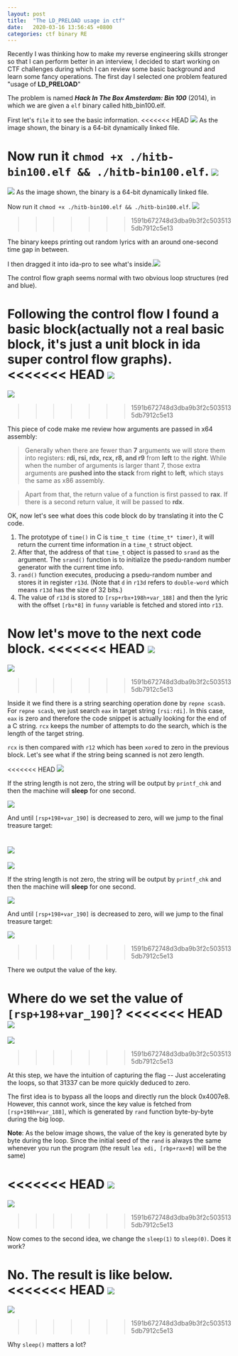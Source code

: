 ```yaml
---
layout: post
title:  "The LD_PRELOAD usage in ctf"
date:   2020-03-16 13:56:45 +0800
categories: ctf binary RE
---
```


Recently I was thinking how to make my reverse engineering skills stronger so that I can perform better in an interview, I decided to start working on CTF challenges during which I can review some basic background and learn some fancy operations. The first day I selected one problem featured "usage of **LD_PRELOAD**"

The problem is named ***Hack In The Box Amsterdam: Bin 100*** (2014), in which we are given a `elf` binary called hitb_bin100.elf.

First let's `file` it to see the basic information.
<<<<<<< HEAD
![](/images/20200311-114439.png)
As the image shown, the binary is a 64-bit dynamically linked file.

Now run it `chmod +x ./hitb-bin100.elf && ./hitb-bin100.elf`.
![](/images/20200311-114647.png)
=======
![](/images/20200311-114439.png)
As the image shown, the binary is a 64-bit dynamically linked file.

Now run it `chmod +x ./hitb-bin100.elf && ./hitb-bin100.elf`.
![](/images/20200311-114647.png)
>>>>>>> 1591b672748d3dba9b3f2c5035135db7912c5e13

The binary keeps printing out random lyrics with an around one-second time gap in between.

I then dragged it into ida-pro to see what's inside.![](/images/20200311-114836.png) 

The control flow graph seems normal with two obvious loop structures (red and blue).

Following the control flow I found a basic block(actually not a real basic block, it's just a unit block in ida super control flow graphs). 
<<<<<<< HEAD
![](/images/20200311-115032.png)
=======
![](/images/20200311-115032.png)
>>>>>>> 1591b672748d3dba9b3f2c5035135db7912c5e13

This piece of code make me review how arguments are passed in x64 assembly:

> Generally when there are fewer than **7** arguments we will store them into registers: **rdi, rsi, rdx, rcx, r8, and r9** from **left** to the **right**. While when the number of arguments is larger thant 7, those extra arguments are **pushed into the stack** from **right** to **left**, which stays the same as x86 assembly.

> Apart from that, the return value of a function is first passed to **rax**. If there is a second return value, it will be passed to **rdx**.

OK, now let's see what does this code block do by translating it into the C code.

1. The prototype of `time()` in C is `time_t time (time_t* timer)`, it will return the current time information in a `time_t` struct object.
2. After that, the address of that  `time_t` object is  passed to `srand` as the argument. The `srand()` function is to initialize the psedu-random number generator with the current time info.
3. `rand()` function executes, producing a psedu-random number and stores it in register `r13d`. (Note that `d` in `r13d` refers to `double-word` which means `r13d` has the size of 32 bits.)
4. The value of `r13d` is stored to `[rsp+rbx+198h+var_188]` and then the lyric with the offset `[rbx*8]` in `funny` variable is fetched and stored into `r13`.

Now let's move to the next code block.
<<<<<<< HEAD
![](/images/20200311-123753.png)
=======
![](/images/20200311-123753.png)
>>>>>>> 1591b672748d3dba9b3f2c5035135db7912c5e13

Inside it we find there is a string searching operation done by `repne scasb`. For `repne scasb`, we just search `eax` in target string `[rsi:rdi]`. In this case, `eax` is zero and therefore the code snippet is actually looking for the end of a C string. `rcx` keeps the number of attempts to do the search, which is the length of the target string.

`rcx` is then compared with `r12` which has been `xor`ed to zero in the previous block. Let's see what if the string being scanned is not zero length.

<<<<<<< HEAD
![](/images/20200311-124748.png)

If the string length is not zero, the string will be output by `printf_chk` and then the machine will **sleep** for one second.

![](/images/20200311-124917.png)

And until `[rsp+198+var_190]` is decreased to zero, will we jump to the final treasure target:

![](/images/20200311-125010.png)
=======
![](/images/20200311-124748.png)

If the string length is not zero, the string will be output by `printf_chk` and then the machine will **sleep** for one second.

![](/images/20200311-124917.png)

And until `[rsp+198+var_190]` is decreased to zero, will we jump to the final treasure target:

![](/images/20200311-125010.png)
>>>>>>> 1591b672748d3dba9b3f2c5035135db7912c5e13

There we output the value of the key.

Where do we set the value of `[rsp+198+var_190]`?
<<<<<<< HEAD
![](/images/20200311-125140.png)
=======
![](/images/20200311-125140.png)
>>>>>>> 1591b672748d3dba9b3f2c5035135db7912c5e13

At this step, we have the intuition of capturing the flag -- Just accelerating the loops, so that 31337 can be more quickly deduced to zero.

The first idea is to bypass all the loops and directly run the block 0x4007e8. However, this cannot work, since the key value is fetched from `[rsp+198h+var_188]`, which is generated by `rand` function byte-by-byte during the big loop.

**Note**: As the below image shows, the value of the key is generated byte by byte during the loop. Since the initial seed of the `rand` is always the same whenever you run the program (the result `lea edi, [rbp+rax+0]` will be the same)

<<<<<<< HEAD
![](/images/20200311-131024.png)
=======
![](/images/20200311-131024.png)
>>>>>>> 1591b672748d3dba9b3f2c5035135db7912c5e13

Now comes to the second idea, we change the `sleep(1)` to `sleep(0)`. Does it work?

No. The result is like below.
<<<<<<< HEAD
![](/images/20200311-143849.png)
=======
![](/images/20200311-143849.png)
>>>>>>> 1591b672748d3dba9b3f2c5035135db7912c5e13

Why `sleep()` matters a lot?






